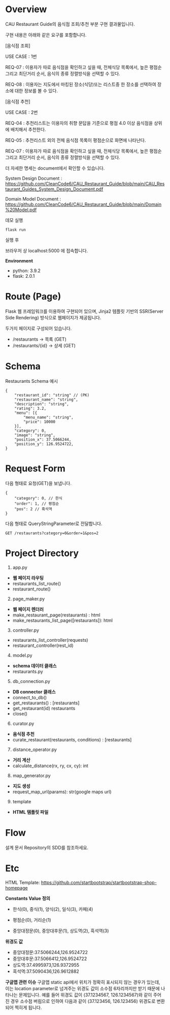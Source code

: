 # Overview

CAU Restaurant Guide의 음식점 조회/추천 부분 구현 결과물입니다.

구현 내용은 아래와 같은 요구를 포함합니다.

[음식점 조회]

USE CASE : 1번

REQ-07 : 이용자가 따로 음식점을 확인하고 싶을 때, 전체식당 목록에서, 높은 평점순 그리고 최단거리 순서, 음식의 종류 정렬방식을 선택할 수 있다.

REQ-08 : 이용자는 지도에서 마킹된 장소(식당)또는 리스트중 한 장소를 선택하여 장소에 대한 정보를 볼 수 있다.

[음식점 추천]

USE CASE : 2번

REQ-04 : 추천리스트는 이용자의 취향 문답을 기준으로 평점 4.0 이상 음식점을 상위에 배치해서 추천한다.

REQ-05 : 추천리스트 외의 전체 음식점 목록이 평점순으로 화면에 나타난다.

REQ-07 : 이용자가 따로 음식점을 확인하고 싶을 때, 전체식당 목록에서, 높은 평점순 그리고 최단거리 순서, 음식의 종류 정렬방식을 선택할 수 있다.

더 자세한 명세는 document에서 확인할 수 있습니다.

System Design Document : https://github.com/CleanCode6/CAU_Restaurant_Guide/blob/main/CAU_Restaurant_Guides_System_Design_Document.pdf

Domain Model Document : https://github.com/CleanCode6/CAU_Restaurant_Guide/blob/main/Domain%20Model.pdf

데모 실행
```
flask run
```
실행 후

브라우저 상 localhost:5000 에 접속합니다.

**Environment**
- python: 3.9.2
- flask: 2.0.1

# Route (Page)
Flask 웹 프레임워크를 이용하여 구현되어 있으며, Jinja2 템플릿 기반의 SSR(Server Side Rendering) 방식으로 웹페이지가 제공됩니다. 

두가지 페이지로 구성되어 있습니다.

- /restaurants -> 목록 (GET)
- /restaurants/{id} -> 상세 (GET)

# Schema

Restaurants Schema 예시

```
{
	"restaurant_id": "string" // (PK)
	"restaurant_name": "string",
	"description": "string",
	"rating": 3.2,
	"menu": [{
		"menu_name": "string",
		"price": 10000
	}],
	"category": 0,
	"image": "string",
	"position_x": 37.5066244,
	"position_y": 126.9524722,
}
```

# Request Form

다음 형태로 요청(GET)을 보냅니다.

```
{
	"category": 0, // 한식
	"order": 1, // 평점순
	"pos": 2 // 흑석역
}
```
다음 형태로 QueryStringParameter로 전달합니다. 

```
GET /restaurants?category=0&order=1&pos=2
```

# Project Directory

1. app.py
- **웹 페이지 라우팅**
- restaurants_list_route()
- restaurant_route()
2. page_maker.py
- **웹 페이지 렌더러**
- make_restaurant_page(restaurants) : html
- make_restaurants_list_page([restaurants]): html
3. controller.py
- restaurants_list_controller(requests)
- restaurant_controller(rest_id) 
4. model.py
- **schema 데이터 클래스**
- restaurants.py
5. db_connection.py
- **DB connector 클래스**
- connect_to_db()
- get_restaurants() : [restaurants]
- get_restaurant(id) restaurants
- close()
6. curator.py
- **음식점 추천**
- curate_restaurant(restaurants, conditions) : [restaurants]
7. distance_operator.py
- **거리 계산**
- calculate_distance(rx, ry, cx, cy): int 
8. map_generator.py
- **지도 생성**
- request_map_url(params): str(google maps url)
9. template
- **HTML 템플릿 파일**

# Flow

설계 문서 Repository의 SDD를 참조하세요.

# Etc
HTML Template: https://github.com/startbootstrap/startbootstrap-shop-homepage

**Constants Value 정의**

- 한식(0), 중식(1), 양식(2), 일식(3), 카페(4)

- 평점순(0), 거리순(1)

- 중앙대정문(0), 중앙대후문(1), 상도역(2), 흑석역(3)

**위경도 값**
- 중앙대정문:37.5066244,126.9524722
- 중앙대후문:37.5066412,126.9524722
- 상도역:37.4995973,126.9372955
- 흑석역:37.5090436,126.9612882 

**구글맵 관련 이슈**
구글맵 static api에서 위치가 정확히 표시되지 않는 경우가 있는데, 이는 location parameter로 넘겨주는 위경도 값이 소수점 6자리까지만 받기 때문에 나타나는 문제입니다. 예를 들어 위경도 값이 (37.1234567, 126.1234567)와 같이 주어진 경우 소수점 버림으로 인하여 다음과 같이 (37.123456, 126.123456) 위경도로 변환되어 찍히게 됩니다.
